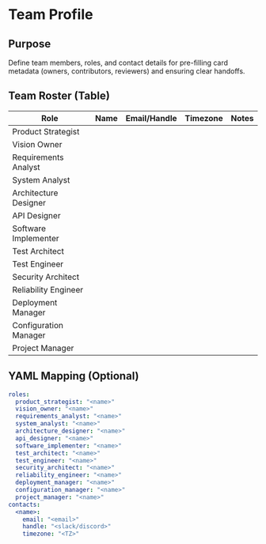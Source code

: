 # Team Profile

## Purpose

Define team members, roles, and contact details for pre-filling card metadata (owners, contributors,
reviewers) and ensuring clear handoffs.

## Team Roster (Table)

| Role | Name | Email/Handle | Timezone | Notes |
|------|------|--------------|----------|-------|
| Product Strategist | <name> | <email> | <TZ> | |
| Vision Owner | <name> | <email> | <TZ> | |
| Requirements Analyst | <name> | <email> | <TZ> | |
| System Analyst | <name> | <email> | <TZ> | |
| Architecture Designer | <name> | <email> | <TZ> | |
| API Designer | <name> | <email> | <TZ> | |
| Software Implementer | <name> | <email> | <TZ> | |
| Test Architect | <name> | <email> | <TZ> | |
| Test Engineer | <name> | <email> | <TZ> | |
| Security Architect | <name> | <email> | <TZ> | |
| Reliability Engineer | <name> | <email> | <TZ> | |
| Deployment Manager | <name> | <email> | <TZ> | |
| Configuration Manager | <name> | <email> | <TZ> | |
| Project Manager | <name> | <email> | <TZ> | |

## YAML Mapping (Optional)

```yaml
roles:
  product_strategist: "<name>"
  vision_owner: "<name>"
  requirements_analyst: "<name>"
  system_analyst: "<name>"
  architecture_designer: "<name>"
  api_designer: "<name>"
  software_implementer: "<name>"
  test_architect: "<name>"
  test_engineer: "<name>"
  security_architect: "<name>"
  reliability_engineer: "<name>"
  deployment_manager: "<name>"
  configuration_manager: "<name>"
  project_manager: "<name>"
contacts:
  <name>:
    email: "<email>"
    handle: "<slack/discord>"
    timezone: "<TZ>"
```


